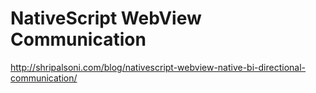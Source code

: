 # NativeScript WebView Communication
http://shripalsoni.com/blog/nativescript-webview-native-bi-directional-communication/